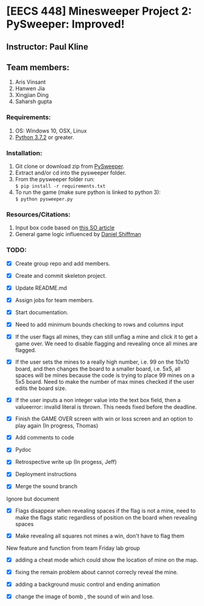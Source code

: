 # [EECS 448] Minesweeper Project 2: PySweeper: Improved!

## Instructor: Paul Kline

## Team members:

1. Aris Vinsant
2. Hanwen Jia
3. Xingjian Ding
4. Saharsh gupta

### Requirements:

1. OS: Windows 10, OSX, Linux  
2. [Python 3.7.2](https://www.python.org/downloads/) or greater.

### Installation:

1. Git clone or download zip from [PySweeper](https://github.com/eecs448proejct/project2-pysweeper.git).
2. Extract and/or cd into the pysweeper folder.
2. From the pysweeper folder run:  
    `$ pip install -r requirements.txt`
3. To run the game (make sure python is linked to python 3):  
    `$ python pysweeper.py`

### Resources/Citations:

1. Input box code based on [this SO article](https://stackoverflow.com/questions/46390231/how-to-create-a-text-input-box-with-pygame/46390412)  
2. General game logic influenced by [Daniel Shiffman](https://www.youtube.com/watch?v=LFU5ZlrR21E&vl=en)

### TODO:

- [x] Create group repo and add members.
- [x] Create and commit skeleton project.
- [X] Update README.md
- [X] Assign jobs for team members.
- [x] Start documentation.
- [x] Need to add minimum bounds checking to rows and columns input
- [x] If the user flags all mines, they can still unflag a mine and click it to get a game over. We need to disable flagging and revealing once all mines are flagged.
- [x] If the user sets the mines to a really high number, i.e. 99 on the 10x10 board, and then changes the board to a smaller board, i.e. 5x5, all spaces will be mines because the code is trying to place 99 mines on a 5x5 board. Need to make the number of max mines checked if the user edits the board size.
- [X] If the user inputs a non integer value into the text box field, then a valueerror: invalid literal is thrown. This needs fixed before the deadline.
- [X] Finish the GAME OVER screen with win or loss screen and an option to play again (In progress, Thomas)
- [X] Add comments to code 
- [X] Pydoc
- [X] Retrospective write up (In progess, Jeff)
- [X] Deployment instructions
- [X] Merge the sound branch



Ignore but document
- [X] Flags disappear when revealing spaces if the flag is not a mine, need to make the flags static             regardless of position on the board when revealing spaces 
- [X] Make revealing all squares not mines a win, don't have to flag them


New feature and function from team Friday lab group
- [X] adding a cheat mode which could show the location of mine on the map.
- [X] fixing the remain problem about cannot correcly reveal the mine.
- [X] adding a background music control and ending animation
- [X] change the image of bomb , the sound of win and lose.




